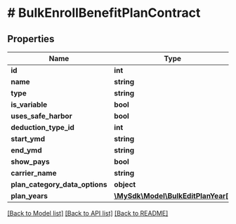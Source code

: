 # # BulkEnrollBenefitPlanContract

## Properties

Name | Type | Description | Notes
------------ | ------------- | ------------- | -------------
**id** | **int** |  | [optional]
**name** | **string** |  | [optional]
**type** | **string** |  | [optional]
**is_variable** | **bool** |  | [optional]
**uses_safe_harbor** | **bool** |  | [optional]
**deduction_type_id** | **int** |  | [optional]
**start_ymd** | **string** |  | [optional]
**end_ymd** | **string** |  | [optional]
**show_pays** | **bool** |  | [optional]
**carrier_name** | **string** |  | [optional]
**plan_category_data_options** | **object** |  | [optional]
**plan_years** | [**\MySdk\Model\BulkEditPlanYear[]**](BulkEditPlanYear.md) |  | [optional]

[[Back to Model list]](../../README.md#models) [[Back to API list]](../../README.md#endpoints) [[Back to README]](../../README.md)
